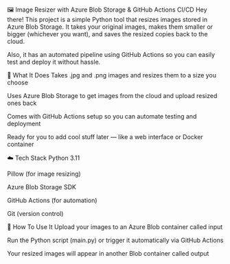🖼️ Image Resizer with Azure Blob Storage & GitHub Actions CI/CD
Hey there! This project is a simple Python tool that resizes images stored in Azure Blob Storage. It takes your original images, makes them smaller or bigger (whichever you want), and saves the resized copies back to the cloud.

Also, it has an automated pipeline using GitHub Actions so you can easily test and deploy it without hassle.

📌 What It Does
Takes .jpg and .png images and resizes them to a size you choose

Uses Azure Blob Storage to get images from the cloud and upload resized ones back

Comes with GitHub Actions setup so you can automate testing and deployment

Ready for you to add cool stuff later — like a web interface or Docker container

☁️ Tech Stack
Python 3.11

Pillow (for image resizing)

Azure Blob Storage SDK

GitHub Actions (for automation)

Git (version control)

🚀 How To Use It
Upload your images to an Azure Blob container called input

Run the Python script (main.py) or trigger it automatically via GitHub Actions

Your resized images will appear in another Blob container called output
